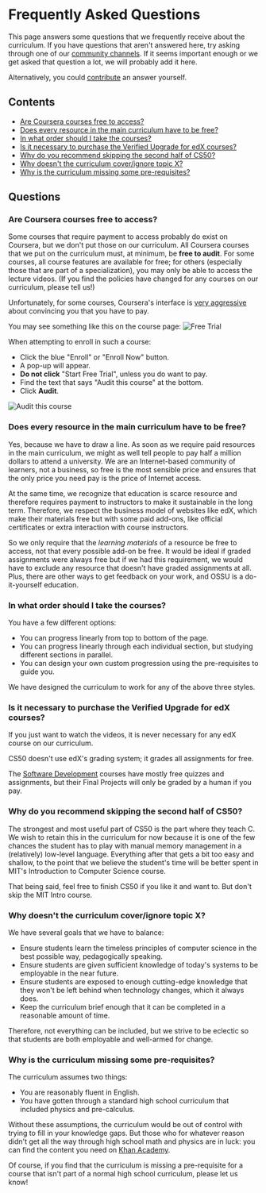 # Frequently Asked Questions

This page answers some questions that we frequently receive about the curriculum.
If you have questions that aren't answered here, try asking through one of our [community channels](README.md#community).
If it seems important enough or we get asked that question a lot, we will probably add it here.

Alternatively, you could [contribute](#CONTRIBUTING.md) an answer yourself.

## Contents

- [Are Coursera courses free to access?](#are-coursera-courses-free-to-access)
- [Does every resource in the main curriculum have to be free?](#does-every-resource-in-the-main-curriculum-have-to-be-free)
- [In what order should I take the courses?](#in-what-order-should-i-take-the-courses)
- [Is it necessary to purchase the Verified Upgrade for edX courses?](#is-it-necessary-to-purchase-the-verified-upgrade-for-edx-courses)
- [Why do you recommend skipping the second half of CS50?](#why-do-you-recommend-skipping-the-second-half-of-cs50)
- [Why doesn't the curriculum cover/ignore topic X?](#why-doesnt-the-curriculum-coverignore-topic-x)
- [Why is the curriculum missing some pre-requisites?](#why-is-the-curriculum-missing-some-pre-requisites)

## Questions

### Are Coursera courses free to access?

Some courses that require payment to access probably do exist on Coursera, but we don't put those on our curriculum.
All Coursera courses that we put on the curriculum must, at minimum, be **free to audit**.
For some courses, all course features are available for free;
for others (especially those that are part of a specialization), you may only be able to access the lecture videos.
(If you find the policies have changed for any courses on our curriculum, please tell us!)

Unfortunately, for some courses, Coursera's interface is [very aggressive](https://darkpatterns.org/) about convincing you that you have to pay.

You may see something like this on the course page:
![Free Trial](http://i.imgur.com/KKDtDBF.png)

When attempting to enroll in such a course:
- Click the blue "Enroll" or "Enroll Now" button.
- A pop-up will appear.
- **Do not click** "Start Free Trial", unless you do want to pay.
- Find the text that says "Audit this course" at the bottom.
- Click **Audit**.

![Audit this course](https://user-images.githubusercontent.com/3349406/27321369-95ca12e6-55cc-11e7-9b5c-f8fedd8fd643.png)

### Does every resource in the main curriculum have to be free?

Yes, because we have to draw a line.
As soon as we require paid resources in the main curriculum, we might as well tell people to pay half a million dollars to attend a university.
We are an Internet-based community of learners, not a business, so free is the most sensible price and ensures that the only price you need pay is the price of Internet access.

At the same time, we recognize that education is scarce resource and therefore requires payment to instructors to make it sustainable in the long term.
Therefore, we respect the business model of websites like edX, which make their materials free but with some paid add-ons, like official certificates or extra interaction with course instructors.

So we only require that the *learning materials* of a resource be free to access, not that every possible add-on be free.
It would be ideal if graded assignments were always free but if we had this requirement, we would have to exclude any resource that doesn't have graded assignments at all.
Plus, there are other ways to get feedback on your work, and OSSU is a do-it-yourself education.

### In what order should I take the courses?

You have a few different options:
- You can progress linearly from top to bottom of the page.
- You can progress linearly through each individual section, but studying different sections in parallel.
- You can design your own custom progression using the pre-requisites to guide you.

We have designed the curriculum to work for any of the above three styles.

### Is it necessary to purchase the Verified Upgrade for edX courses?

If you just want to watch the videos, it is never necessary for any edX course on our curriculum.

CS50 doesn't use edX's grading system; it grades all assignments for free.

The [Software Development](https://www.edx.org/micromasters/software-development) courses have mostly free quizzes and assignments, but their Final Projects will only be graded by a human if you pay.

### Why do you recommend skipping the second half of CS50?

The strongest and most useful part of CS50 is the part where they teach C.
We wish to retain this in the curriculum for now because it is one of the few chances the student has to play with manual memory management in a (relatively) low-level language.
Everything after that gets a bit too easy and shallow, to the point that we believe the student's time will be better spent in MIT's Introduction to Computer Science course.

That being said, feel free to finish CS50 if you like it and want to.
But don't skip the MIT Intro course.

### Why doesn't the curriculum cover/ignore topic X?

We have several goals that we have to balance:
- Ensure students learn the timeless principles of computer science in the best possible way, pedagogically speaking.
- Ensure students are given sufficient knowledge of today's systems to be employable in the near future.
- Ensure students are exposed to enough cutting-edge knowledge that they won't be left behind when technology changes, which it always does.
- Keep the curriculum brief enough that it can be completed in a reasonable amount of time.

Therefore, not everything can be included, but we strive to be eclectic so that students are both employable and well-armed for change.

### Why is the curriculum missing some pre-requisites?

The curriculum assumes two things:
- You are reasonably fluent in English.
- You have gotten through a standard high school curriculum that included physics and pre-calculus.

Without these assumptions, the curriculum would be out of control with trying to fill in your knowledge gaps.
But those who for whatever reason didn't get all the way through high school math and physics are in luck: you can find the content you need on [Khan Academy](https://www.khanacademy.org/).

Of course, if you find that the curriculum is missing a pre-requisite for a course that isn't part of a normal high school curriculum, please let us know!